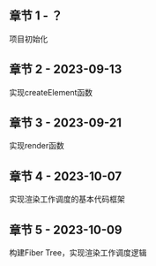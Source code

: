 
## 章节 1 - ？
项目初始化

## 章节 2 - 2023-09-13
实现createElement函数

## 章节 3 - 2023-09-21
实现render函数

## 章节 4 - 2023-10-07
实现渲染工作调度的基本代码框架

## 章节 5 - 2023-10-09
构建Fiber Tree，实现渲染工作调度逻辑